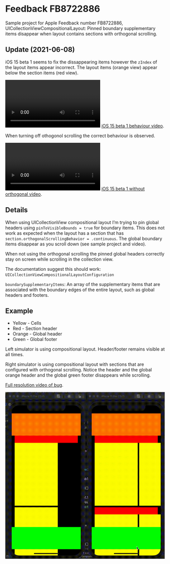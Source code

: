 # Feedback FB8722886

Sample project for Apple Feedback number FB8722886, UICollectionViewCompositionalLayout: Pinned boundary supplementary items disappear when layout contains sections with orthogonal scrolling.

## Update (2021-06-08)

iOS 15 beta 1 seems to fix the dissappearing items however the `zIndex` of the layout items appear incorrect. The layout items (orange view) appear below the section items (red view).

![](compositional_bug_ios15.mov)
[iOS 15 beta 1 behaviour video](compositional_bug_ios15.mov).

When turning off othogonol scrolling the correct behaviour is observed.

![](compositional_bug_no_orthogonal.mp4)
[iOS 15 beta 1 without orthogonal video](compositional_bug_no_orthogonal.mp4).

## Details

When using UICollectionView compositional layout I’m trying to pin global headers using `pinToVisibleBounds = true` for boundary items. This does not work as expected when the layout has a section that has `section.orthogonalScrollingBehavior = .continuous`. The global boundary items disappear as you scroll down (see sample project and video).

When not using the orthogonal scrolling the pinned global headers correctly stay on screen while scrolling in the collection view.

The documentation suggest this should work: 
`UICollectionViewCompositionalLayoutConfiguration`

`boundarySupplementaryItems`:
An array of the supplementary items that are associated with the boundary edges of the entire layout, such as global headers and footers.

## Example

* Yellow - Cells
* Red - Section header
* Orange - Global header
* Green - Global footer

Left simulator is using compositional layout. Header/footer remains visible at all times.

Right simulator is using compositional layout with sections that are configured with orthogonal scrolling. Notice the header and the global orange header and the global green footer disappears while scrolling.

[Full resolution video of bug](compositional_bug.mov).

![](compositional_bug.gif)


